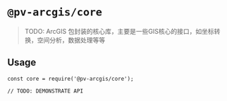 <!--
 * @Author: YangQin yangqin03@cnpc.com.cn
 * @Date: 2022-06-28 22:17:41
 * @LastEditors: YangQin yangqin03@cnpc.com.cn
 * @LastEditTime: 2022-06-29 17:20:56
 * @FilePath: \pv-gis-libs\packages\arcgis\core\README.md
 * @Description: 
 * 
 * Copyright (c) 2022 by yangqin03@cnpc.com.cn, All Rights Reserved. 
-->
# `@pv-arcgis/core`

> TODO: ArcGIS 包封装的核心库，主要是一些GIS核心的接口，如坐标转换，空间分析，数据处理等等

## Usage

```
const core = require('@pv-arcgis/core');

// TODO: DEMONSTRATE API
```

